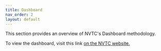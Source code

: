 ```yaml
---
title: Dashboard
nav_order: 2
layout: default
---
```

This section provides an overview of NVTC's Dashboard methodology.

To view the dashboard, visit this link [on the NVTC website.](https://novatransit.org/transit-dashboard/)
